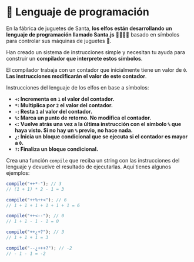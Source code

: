 # 🚂 Lenguaje de programación

En la fábrica de juguetes de Santa, **los elfos están desarrollando un lenguaje de programación llamado Santa.js** 👨‍💻👩‍💻 basado en símbolos para controlar sus máquinas de juguetes 🚂.

Han creado un sistema de instrucciones simple y necesitan tu ayuda para construir un **compilador que interprete estos símbolos**.

El compilador trabaja con un contador que inicialmente tiene un valor de `0`. **Las instrucciones modificarán el valor de este contador**.

Instrucciones del lenguaje de los elfos en base a símbolos:

- **`+`: Incrementa en `1` el valor del contador.**
- **`*`: Multiplica por `2` el valor del contador.**
- **`-`: Resta `1` al valor del contador.**
- **`%`: Marca un punto de retorno. No modifica el contador.**
- **`<`: Vuelve atrás una vez a la última instrucción con el símbolo `%` que haya visto. Si no hay un `%` previo, no hace nada.**
- **`¿`: Inicia un bloque condicional que se ejecuta si el contador es mayor a `0`.**
- **`?`: Finaliza un bloque condicional.**

Crea una función `compile` que reciba un string con las instrucciones del lenguaje y devuelve el resultado de ejecutarlas. Aquí tienes algunos ejemplos:

```javascript
compile("++*-"); // 3
// (1 + 1) * 2 - 1 = 3

compile("++%++<"); // 6
// 1 + 1 + 1 + 1 + 1 + 1 = 6

compile("++<--"); // 0
// 1 + 1 - 1 - 1 = 0

compile("++¿+?"); // 3
// 1 + 1 + 1 = 3

compile("--¿+++?"); // -2
// - 1 - 1 = -2
```
